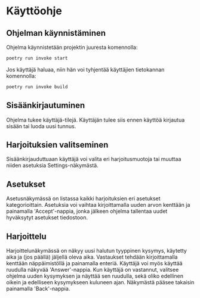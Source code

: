# Käyttöohje

## Ohjelman käynnistäminen

Ohjelma käynnistetään projektin juuresta komennolla:
``` bash
poetry run invoke start
```

Jos käyttäjä haluaa, niin hän voi tyhjentää käyttäjien tietokannan komennolla:
``` bash
poetry run invoke build
```

## Sisäänkirjautuminen

Ohjelma tukee käyttäjä-tilejä. Käyttäjän tulee siis ennen käyttöä kirjautua sisään tai luoda uusi tunnus.

## Harjoituksien valitseminen

Sisäänkirjauduttuaan käyttäjä voi valita eri harjoitusmuotoja tai muuttaa niiden asetuksia Settings-näkymästä.

## Asetukset

Asetusnäkymässä on listassa kaikki harjoituksien eri asetukset kategorioittain. Asetuksia voi vaihtaa kirjoittamalla uuden
arvon kenttään ja painamalla 'Accept'-nappia, jonka jälkeen ohjelma tallentaa uudet hyväksytyt asetukset tiedostoon.

## Harjoittelu

Harjoittelunäkymässä on näkyy uusi halutun tyyppinen kysymys, käytetty aika ja (jos päällä) jäljellä oleva aika. Vastaukset tehdään kirjoittamalla kenttään
näppäimistöllä ja painamalla enteriä. Käyttäjä voi myös käyttää ruudulla näkyvää 'Answer'-nappia. Kun käyttäjä on vastannut, valitsee ohjelma uuden kysymyksen
ja näyttää sen ruudulla, sekä oliko edellinen oikein ja edelliseen kysymykseen kuluneen ajan. Näkymästä pääsee takaisin painamalla 'Back'-nappia.
